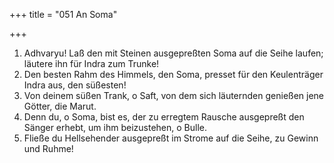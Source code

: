 +++
title = "051 An Soma"

+++


1.	Adhvaryu! Laß den mit Steinen ausgepreßten Soma auf die Seihe laufen; läutere ihn für Indra zum Trunke!
2.	Den besten Rahm des Himmels, den Soma, presset für den Keulenträger Indra aus, den süßesten!
3.	Von deinem süßen Trank, o Saft, von dem sich läuternden genießen jene Götter, die Marut.
4.	Denn du, o Soma, bist es, der zu erregtem Rausche ausgepreßt den Sänger erhebt, um ihm beizustehen, o Bulle.
5.	Fließe du Hellsehender ausgepreßt im Strome auf die Seihe, zu Gewinn und Ruhme!


